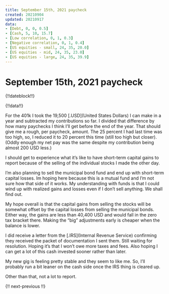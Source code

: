 ```yaml
---
title: September 15th, 2021 paycheck
created: 20210904
updated: 20210917
data:
- [Debt, 0, 0, 0.5]
- [Cash, 5, 10, 15.7]
- [Low correlation, 0, 1, 0.3]
- [Negative correlation, 0, 1, 0.4]
- [US equities - small, 24, 35, 20.0]
- [US equities - mid, 24, 35, 23.0]
- [US equities - large, 24, 35, 39.9]
---
```


# September 15th, 2021 paycheck

{!!dateblock!!}

{!!data!!}

For the 401k I took the 19,500 [.USD](United States Dollars) I can make in a year and subtracted my contributions so far. I divided that difference by how many paychecks I think I’ll get before the end of the year. That should give me a rough, per paycheck, amount. The 25 percent I had last time was too high, so, I reduced it to 20 percent this time (still too high but closer). (Oddly enough my net pay was the same despite my contribution being almost 200 USD less.)

I should get to experience what it’s like to have short-term capital gains to report because of the selling of the individual stocks I made the other day.

I’m also planning to sell the municipal bond fund and end up with short-term capital losses. Im hoping here because this is a mutual fund and I’m not sure how that side of it works. My understanding with funds is that I could wind up with realized gains and losses even if I don’t sell anything. We shall find out.

My hope overall is that the capital gains from selling the stocks will be somewhat offset by the capital losses from selling the municipal bonds. Either way, the gains are less than 40,400 USD and would fall in the zero tax bracket there. Making the “big” adjustments early is cheaper when the balance is lower.

I did receive a letter from the [.IRS](Internal Revenue Service) confirming they received the packet of documentation I sent them. Still waiting for resolution. Hoping it’s that I won’t owe more taxes and fees. Also hoping I can get a lot of this cash invested sooner rather than later.

My new gig is feeling pretty stable and they seem to like me. So, I’ll probably run a bit leaner on the cash side once the IRS thing is cleared up.

Other than that, not a lot to report.

{!! next-previous !!}
